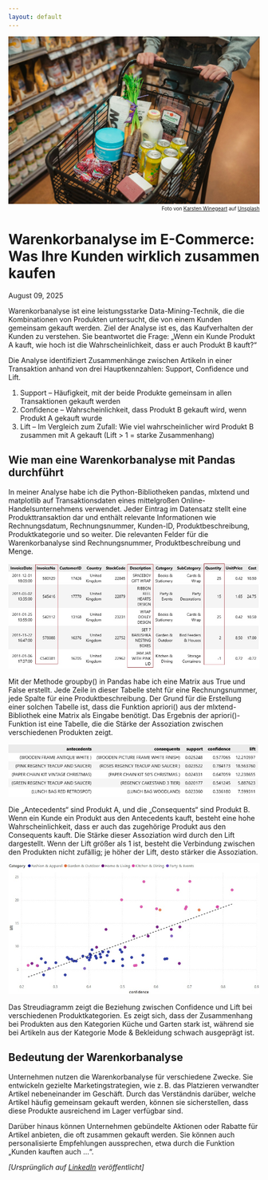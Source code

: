 ```yaml
---
layout: default
---
```


<img class="article-img" src="/assets/img/basket_1_0.jpg" alt="Main Picture">
<p style="font-size: 10px; text-align: right; margin-top: 0px;">Foto von <a href="https://unsplash.com/@karsten116?utm_content=creditCopyText&utm_medium=referral&utm_source=unsplash">Karsten Winegeart</a> auf <a href="https://unsplash.com/photos/a-person-pushing-a-shopping-cart-full-of-food-CZtK_E89omo?utm_content=creditCopyText&utm_medium=referral&utm_source=unsplash">Unsplash</a></p>
<h1>Warenkorbanalyse im E-Commerce: Was Ihre Kunden wirklich zusammen kaufen</h1>
August 09, 2025

Warenkorbanalyse ist eine leistungsstarke Data-Mining-Technik, die die Kombinationen von Produkten untersucht, die von einem Kunden gemeinsam gekauft werden. Ziel der Analyse ist es, das Kaufverhalten der Kunden zu verstehen. Sie beantwortet die Frage: „Wenn ein Kunde Produkt A kauft, wie hoch ist die Wahrscheinlichkeit, dass er auch Produkt B kauft?“

Die Analyse identifiziert Zusammenhänge zwischen Artikeln in einer Transaktion anhand von drei Hauptkennzahlen: Support, Confidence und Lift.

1. Support – Häufigkeit, mit der beide Produkte gemeinsam in allen Transaktionen gekauft werden
2. Confidence – Wahrscheinlichkeit, dass Produkt B gekauft wird, wenn Produkt A gekauft wurde
3. Lift – Im Vergleich zum Zufall: Wie viel wahrscheinlicher wird Produkt B zusammen mit A gekauft (Lift > 1 = starke Zusammenhang)

<h2>Wie man eine Warenkorbanalyse mit Pandas durchführt</h2>
In meiner Analyse habe ich die Python-Bibliotheken pandas, mlxtend und matplotlib auf Transaktionsdaten eines mittelgroßen Online-Handelsunternehmens verwendet. Jeder Eintrag im Datensatz stellt eine Produkttransaktion dar und enthält relevante Informationen wie Rechnungsdatum, Rechnungsnummer, Kunden-ID, Produktbeschreibung, Produktkategorie und so weiter. Die relevanten Felder für die Warenkorbanalyse sind Rechnungsnummer, Produktbeschreibung und Menge.

![Dataset Sample](/assets/img/basket_1_1.jpg)

Mit der Methode groupby() in Pandas habe ich eine Matrix aus True und False erstellt. Jede Zeile in dieser Tabelle steht für eine Rechnungsnummer, jede Spalte für eine Produktbeschreibung. Der Grund für die Erstellung einer solchen Tabelle ist, dass die Funktion apriori() aus der mlxtend-Bibliothek eine Matrix als Eingabe benötigt. Das Ergebnis der apriori()-Funktion ist eine Tabelle, die die Stärke der Assoziation zwischen verschiedenen Produkten zeigt.

![Calculating lift](/assets/img/basket_1_2.jpg)

Die „Antecedents“ sind Produkt A, und die „Consequents“ sind Produkt B. Wenn ein Kunde ein Produkt aus den Antecedents kauft, besteht eine hohe Wahrscheinlichkeit, dass er auch das zugehörige Produkt aus den Consequents kauft. Die Stärke dieser Assoziation wird durch den Lift dargestellt. Wenn der Lift größer als 1 ist, besteht die Verbindung zwischen den Produkten nicht zufällig; je höher der Lift, desto stärker die Assoziation.

![Scatter plot](/assets/img/basket_1_3.jpg)

Das Streudiagramm zeigt die Beziehung zwischen Confidence und Lift bei verschiedenen Produktkategorien. Es zeigt sich, dass der Zusammenhang bei Produkten aus den Kategorien Küche und Garten stark ist, während sie bei Artikeln aus der Kategorie Mode & Bekleidung schwach ausgeprägt ist.

<h2>Bedeutung der Warenkorbanalyse</h2>
Unternehmen nutzen die Warenkorbanalyse für verschiedene Zwecke. Sie entwickeln gezielte Marketingstrategien, wie z. B. das Platzieren verwandter Artikel nebeneinander im Geschäft. Durch das Verständnis darüber, welche Artikel häufig gemeinsam gekauft werden, können sie sicherstellen, dass diese Produkte ausreichend im Lager verfügbar sind.

Darüber hinaus können Unternehmen gebündelte Aktionen oder Rabatte für Artikel anbieten, die oft zusammen gekauft werden. Sie können auch personalisierte Empfehlungen aussprechen, etwa durch die Funktion „Kunden kauften auch …“.

_[Ursprünglich auf [LinkedIn](https://www.linkedin.com/pulse/warenkorbanalyse-im-e-commerce-ihre-kunden-wirklich-zusammen-sekar-ql7pe) veröffentlicht]_
